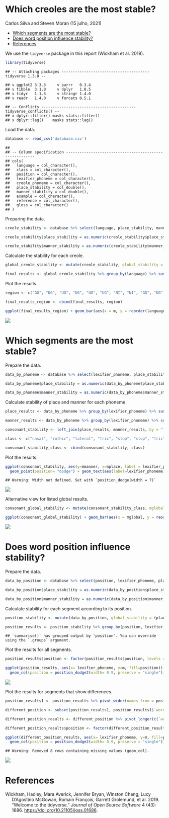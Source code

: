 Which creoles are the most stable?
================
Carlos Silva and Steven Moran
(15 julho, 2021)

-   [Which segments are the most
    stable?](#which-segments-are-the-most-stable)
-   [Does word position influence
    stability?](#does-word-position-influence-stability)
-   [References](#references)

We use the `tidyverse` package in this report (Wickham et al. 2019).

``` r
library(tidyverse)
```

    ## -- Attaching packages --------------------------------------- tidyverse 1.3.0 --

    ## v ggplot2 3.3.3     v purrr   0.3.4
    ## v tibble  3.1.0     v dplyr   1.0.5
    ## v tidyr   1.1.3     v stringr 1.4.0
    ## v readr   1.4.0     v forcats 0.5.1

    ## -- Conflicts ------------------------------------------ tidyverse_conflicts() --
    ## x dplyr::filter() masks stats::filter()
    ## x dplyr::lag()    masks stats::lag()

Load the data.

``` r
database <- read_csv('database.csv')
```

    ## 
    ## -- Column specification --------------------------------------------------------
    ## cols(
    ##   language = col_character(),
    ##   class = col_character(),
    ##   position = col_character(),
    ##   lexifier_phoneme = col_character(),
    ##   creole_phoneme = col_character(),
    ##   place_stability = col_double(),
    ##   manner_stability = col_double(),
    ##   example = col_character(),
    ##   reference = col_character(),
    ##   gloss = col_character()
    ## )

Preparing the data.

``` r
creole_stability <- database %>% select(language, place_stability, manner_stability)

creole_stability$place_stability = as.numeric(creole_stability$place_stability)

creole_stability$manner_stability = as.numeric(creole_stability$manner_stability)
```

Calculate the stability for each creole.

``` r
global_creole_stability <- mutate(creole_stability, global_stability = (place_stability + manner_stability)/2)

final_results <- global_creole_stability %>% group_by(language) %>% summarize(m = mean(global_stability, na.rm = TRUE))
```

Plot the results.

``` r
region <- c("GG", "UG", "UG", "UG", "UG", "UG", "NI", "NI", "GG", "UG", "SI", "NI", "SA", "GG", "GG", "SI")

final_results_region <- cbind(final_results, region)

ggplot(final_results_region) + geom_bar(aes(x = m, y = reorder(language, m), fill = region), stat = "identity", show.legend = FALSE)
```

![](scripts_files/figure-gfm/unnamed-chunk-5-1.png)<!-- -->

# Which segments are the most stable?

Prepare the data.

``` r
data_by_phoneme <- database %>% select(lexifier_phoneme, place_stability, manner_stability)

data_by_phoneme$place_stability = as.numeric(data_by_phoneme$place_stability)

data_by_phoneme$manner_stability = as.numeric(data_by_phoneme$manner_stability)
```

Calculate stability of place and manner for each phoneme.

``` r
place_results <- data_by_phoneme %>% group_by(lexifier_phoneme) %>% summarize(mplace = mean(place_stability, na.rm = TRUE))

manner_results <- data_by_phoneme %>% group_by(lexifier_phoneme) %>% summarize(mmanner = mean(manner_stability, na.rm = TRUE))

consonant_stability <- left_join(place_results, manner_results, by = "lexifier_phoneme")

class <- c("nasal", "rothic", "lateral", "fric", "stop", "stop", "fric", "stop", "stop", "lateral", "nasal", "nasal", "stop", "rothic", "fric", "stop", "affricate", "fric", "fric")

consonant_stability_class <- cbind(consonant_stability, class)
```

Plot the results.

``` r
ggplot(consonant_stability, aes(y=mmanner, x=mplace, label = lexifier_phoneme, color=class)) + 
  geom_point(position= "dodge") + geom_text(aes(label=lexifier_phoneme), hjust=3, vjust=0)
```

    ## Warning: Width not defined. Set with `position_dodge(width = ?)`

![](scripts_files/figure-gfm/unnamed-chunk-8-1.png)<!-- -->

Alternative view for listed global results.

``` r
consonant_global_stability <- mutate(consonant_stability_class, mglobal = (mmanner + mplace)/2)

ggplot(consonant_global_stability) + geom_bar(aes(x = mglobal, y = reorder(lexifier_phoneme, mglobal), fill = class), stat = "identity", show.legend = TRUE)
```

![](scripts_files/figure-gfm/unnamed-chunk-9-1.png)<!-- -->

# Does word position influence stability?

Prepare the data.

``` r
data_by_position <- database %>% select(position, lexifier_phoneme, place_stability, manner_stability) %>% mutate(position = tolower(position))

data_by_position$place_stability = as.numeric(data_by_position$place_stability)

data_by_position$manner_stability = as.numeric(data_by_position$manner_stability)
```

Calculate stability for each segment according to its position.

``` r
position_stability <- mutate(data_by_position, global_stability = (place_stability + manner_stability)/2)

position_results <- position_stability %>% group_by(position, lexifier_phoneme) %>% summarize(m = mean(global_stability, na.rm = TRUE))
```

    ## `summarise()` has grouped output by 'position'. You can override using the `.groups` argument.

Plot the results for all segments.

``` r
position_results$position <- factor(position_results$position, levels = c('word-initial', 'word-medial', 'word-final'))

ggplot(position_results, aes(x= lexifier_phoneme, y=m, fill=position)) + 
  geom_col(position = position_dodge2(width= 0.9, preserve = "single"))
```

![](scripts_files/figure-gfm/unnamed-chunk-12-1.png)<!-- -->

Plot the results for segments that show differences.

``` r
position_results1 <- position_results %>% pivot_wider(names_from = position, values_from = m)

different_position <- subset(position_results1, position_results1$`word-initial` != position_results1$`word-medial` | position_results1$`word-final` != position_results1$`word-medial`)

different_position_results <- different_position %>% pivot_longer(c(`word-initial`, `word-medial`, `word-final`), names_to = "position", values_to = "m")

different_position_results$position <- factor(different_position_results$position, levels = c('word-initial', 'word-medial', 'word-final'))

ggplot(different_position_results, aes(x= lexifier_phoneme, y=m, fill=position)) + 
  geom_col(position = position_dodge2(width= 0.9, preserve = "single"))
```

    ## Warning: Removed 8 rows containing missing values (geom_col).

![](scripts_files/figure-gfm/unnamed-chunk-13-1.png)<!-- -->

# References

<div id="refs" class="references csl-bib-body hanging-indent">

<div id="ref-tidyverse" class="csl-entry">

Wickham, Hadley, Mara Averick, Jennifer Bryan, Winston Chang, Lucy
D’Agostino McGowan, Romain François, Garrett Grolemund, et al. 2019.
“Welcome to the <span class="nocase">tidyverse</span>.” *Journal of Open
Source Software* 4 (43): 1686. <https://doi.org/10.21105/joss.01686>.

</div>

</div>
